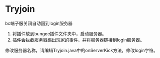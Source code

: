 # Tryjoin
bc端子服关闭自动回到login服务器

1. 将插件放到bungee插件文件夹中，启动服务器。
2. 插件会拦截服务器踢出玩家的事件，并将服务器链接到login服务器。

修改服务器名称，请编辑Tryjoin.java中的onServerKick方法，修改login字符。


